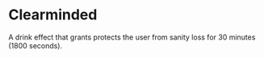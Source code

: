 # Clearminded

A drink effect that grants protects the user from sanity loss for 30 minutes (1800 seconds).
